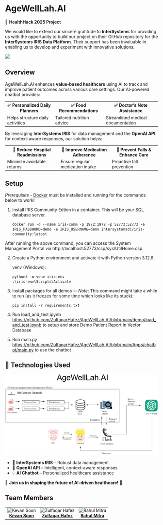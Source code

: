 <h1>AgeWellLah.AI</h1>


🚀 <strong>HealthHack 2025 Project</strong>

We would like to extend our sincere gratitude to **InterSystems** for providing us with the opportunity to build our project on their GitHub repository for the **InterSystems IRIS Data Platform**. Their support has been invaluable in enabling us to develop and experiment with innovative solutions.  

[![](https://img.shields.io/badge/InterSystems-IRIS-blue.svg)](https://github.com/intersystems-community/hackathon-2024/tree/main)

<h2>Overview</h2>
<p>AgeWellLah.AI enhances <strong>value-based healthcare</strong> using AI to track and improve patient outcomes across various care settings. Our AI-powered chatbot provides:</p>

<table>
  <tr>
    <th>✅ Personalized Daily Planners</th>
    <th>✅ Food Recommendations</th>
    <th>✅ Doctor’s Note Assistance</th>
  </tr>
  <tr>
    <td>Helps structure daily activities</td>
    <td>Tailored nutrition advice</td>
    <td>Streamlined medical documentation</td>
  </tr>
</table>

<p>By leveraging <strong>InterSystems IRIS</strong> for data management and the <strong>OpenAI API</strong> for context-aware responses, our solution helps:</p>

<table>
  <tr>
    <th>🔹 Reduce Hospital Readmissions</th>
    <th>🔹 Improve Medication Adherence</th>
    <th>🔹 Prevent Falls & Enhance Care</th>
  </tr>
  <tr>
    <td>Minimize avoidable returns</td>
    <td>Ensure regular medication intake</td>
    <td>Proactive fall prevention</td>
  </tr>
</table>


<h2>Setup</h2>

_Prerequisite_ - [Docker](https://www.docker.com) must be installed and running for the commands below to work!



1. Install IRIS Community Edtion in a container. This will be your SQL database server.
    ```Shell
    docker run -d --name iris-comm -p 1972:1972 -p 52773:52773 -e IRIS_PASSWORD=demo -e IRIS_USERNAME=demo intersystemsdc/iris-community:latest
    ```
After running the above command, you can access the System Management Portal via http://localhost:52773/csp/sys/UtilHome.csp.


2. Create a Python environment and activate it with Python version 3.12.8:
   
    venv (Windows):
    ```Shell
    python3 -m venv iris-env
    .\iris-env\Scripts\Activate
    ```
3. Install packages for all demos -- *Note*: This command might take a while to run (as it freezes for some time which looks like its stuck):
    ```Shell
    pip install -r requirements.txt
    ```

4. Run load_and_test.ipynb https://github.com/ZulfaqarHafez/AgeWellLah.AI/blob/main/demo/load_and_test.ipynb to setup and store Demo Patient Report in Vector Database

5. Run main.py https://github.com/ZulfaqarHafez/AgeWellLah.AI/blob/main/Apps/chatbot/main.py to use the chatbot 
  
<h2>🔗 Technologies Used</h2>
<img src="tech_stack.png"/>
<ul>
  <li>📌 <strong>InterSystems IRIS</strong> – Robust data management</li>
  <li>🤖 <strong>OpenAI API</strong> – Intelligent, context-aware responses</li>
  <li>💡 <strong>AI Chatbot</strong> – Personalized healthcare assistance</li>
</ul>

<p>🚀 <strong>Join us in shaping the future of AI-driven healthcare!</strong> 🚀</p>

<h2>Team Members</h2>
<table>
  <tr>
    <td align="center">
      <img src="https://media.licdn.com/dms/image/v2/C4D03AQFxkjoL41Vq-A/profile-displayphoto-shrink_800_800/profile-displayphoto-shrink_800_800/0/1653217262059?e=1747872000&v=beta&t=7Pc79gQ0Bpxmw0aZYwW0kNVUU6AQNtNTQtb-u6f9kPQ" width="100px;" alt="Kevan Soon"/><br>
      <a href="https://www.linkedin.com/in/kevansoon/" target="_blank"><strong>Kevan Soon</strong></a>
    </td>
    <td align="center">
      <img src="https://media.licdn.com/dms/image/v2/D5603AQHvZF5vT4le2Q/profile-displayphoto-shrink_800_800/B56ZSwiPpjHwAk-/0/1738128555087?e=1747872000&v=beta&t=126mfpJHUUpdZYdtushGoLBo5ln6vaE4FaPHa87KzFQ" width="100px;" alt="Zulfaqar Hafez"/><br>
      <a href="https://www.linkedin.com/in/zulfaqarhafez/" target="_blank"><strong>Zulfaqar Hafez</strong></a>
    </td>
    <td align="center">
      <img src="https://media.licdn.com/dms/image/v2/D5603AQHuXUSRlGs2Cg/profile-displayphoto-shrink_400_400/B56ZWpvmdCHEAk-/0/1742309583319?e=1747872000&v=beta&t=QX6yG7jDYYjJOaS9dZiHV1w6S2XcPKzxWjXuj9tk4Vg" width="100px;" alt="Rahul Mitra"/><br>
      <a href="https://www.linkedin.com/in/rahul-mitra-2oo2"><strong>Rahul Mitra</strong></a>
    </td>
  </tr>
</table>

